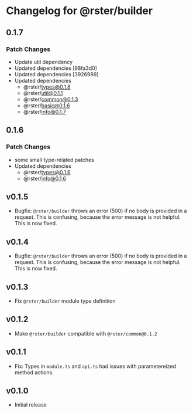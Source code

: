 # Changelog for @rster/builder

## 0.1.7

### Patch Changes

- Update util dependency
- Updated dependencies [98fa3d0]
- Updated dependencies [3926989]
- Updated dependencies
  - @rster/types@0.1.8
  - @rster/util@0.1.1
  - @rster/common@0.1.3
  - @rster/basic@0.1.6
  - @rster/info@0.1.7

## 0.1.6

### Patch Changes

- some small type-related patches
- Updated dependencies
  - @rster/types@0.1.6
  - @rster/info@0.1.6

## v0.1.5

- Bugfix: `@rster/builder` throws an error (500) if no body is provided in a request. This is confusing, because the error message is not helpful. This is now fixed.

## v0.1.4

- Bugfix: `@rster/builder` throws an error (500) if no body is provided in a request. This is confusing, because the error message is not helpful. This is now fixed.

## v0.1.3

- Fix `@rster/builder` module type definition

## v0.1.2

- Make `@rster/builder` compatible with `@rster/common@0.1.2`

## v0.1.1

- Fix: Types in `module.ts` and `api.ts` had issues with parametereized method actions.

## v0.1.0

- Initial release
